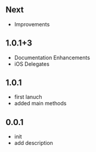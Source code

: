 ## Next

* Improvements

## 1.0.1+3

* Documentation Enhancements
* iOS Delegates

## 1.0.1

* first lanuch
* added main methods

## 0.0.1

* init
* add description


